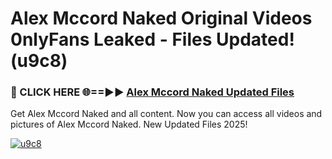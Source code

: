 # Alex Mccord Naked Original Videos 0nlyFans Leaked - Files Updated! (u9c8)

<h3>🔴 CLICK HERE 🌐==►► <a href="https://tinyurl.com/yckcrads" rel="nofollow">Alex Mccord Naked Updated Files</a></h3>

Get Alex Mccord Naked and all content. Now you can access all videos and pictures of Alex Mccord Naked. New Updated Files 2025!

[![u9c8](https://i.imgur.com/hpKpOFt.gif)](https://tinyurl.com/yckcrads)
